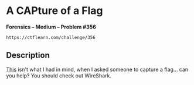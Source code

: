 # A CAPture of a Flag

**Forensics – Medium – Problem #356**

`https://ctflearn.com/challenge/356`


## Description

[This](./extra/session.pcap) isn't what I had in mind, when I asked someone to
capture a flag... can you help? You should check out WireShark.
